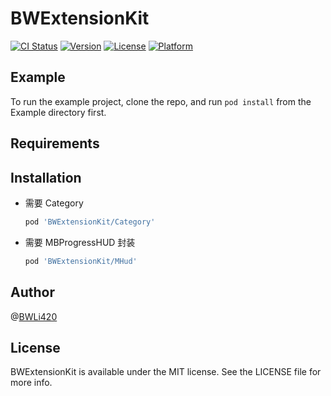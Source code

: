 # BWExtensionKit

[![CI Status](https://img.shields.io/travis/BWLi420/BWExtensionKit.svg?style=flat)](https://travis-ci.org/BWLi420/BWExtensionKit)
[![Version](https://img.shields.io/cocoapods/v/BWExtensionKit.svg?style=flat)](https://cocoapods.org/pods/BWExtensionKit)
[![License](https://img.shields.io/cocoapods/l/BWExtensionKit.svg?style=flat)](https://cocoapods.org/pods/BWExtensionKit)
[![Platform](https://img.shields.io/cocoapods/p/BWExtensionKit.svg?style=flat)](https://cocoapods.org/pods/BWExtensionKit)

## Example

To run the example project, clone the repo, and run `pod install` from the Example directory first.

## Requirements

## Installation

- 需要 Category

    ```ruby
    pod 'BWExtensionKit/Category'
    ```

- 需要 MBProgressHUD 封装

    ```ruby
    pod 'BWExtensionKit/MHud'
    ```

    

## Author

@[BWLi420](https://github.com/BWLi420)

## License

BWExtensionKit is available under the MIT license. See the LICENSE file for more info.

